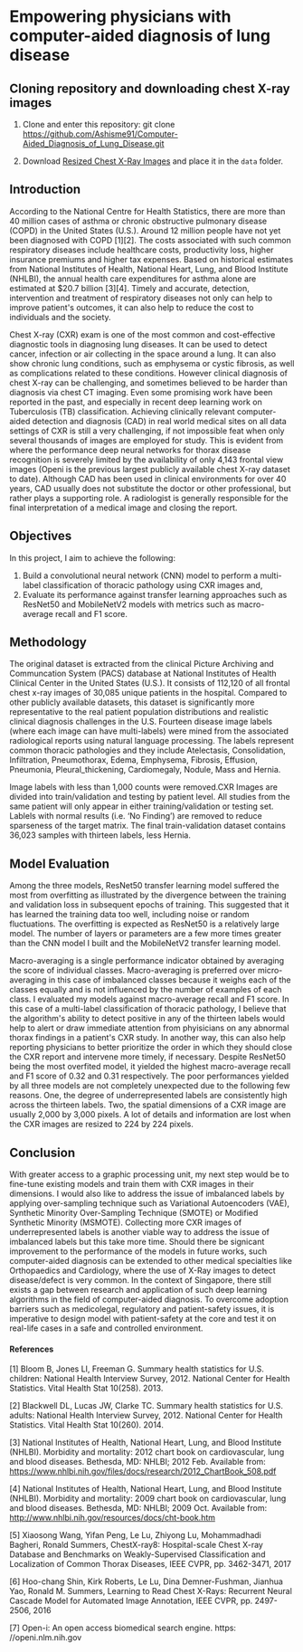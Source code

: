 # Empowering physicians with computer-aided diagnosis of lung disease

## Cloning repository and downloading chest X-ray images
 
 1. Clone and enter this repository:
         git clone https://github.com/Ashisme91/Computer-Aided_Diagnosis_of_Lung_Disease.git   
         
 2. Download [Resized Chest X-Ray Images](https://www.kaggle.com/khanfashee/nih-chest-x-ray-14-224x224-resized?select=images-224) and place it in the `data` folder.


## Introduction 

According to the National Centre for Health Statistics, there are more than 40 million cases of asthma or chronic obstructive pulmonary disease (COPD) in the United States (U.S.). Around 12 million people have not yet been diagnosed with COPD [1][2]. The costs associated with such common respiratory diseases include healthcare costs, productivity loss, higher insurance premiums and higher tax expenses. Based on historical estimates from National Institutes of Health, National Heart, Lung, and Blood Institute (NHLBI), the annual health care expenditures for asthma alone are estimated at $20.7 billion [3][4]. Timely and accurate, detection, intervention and treatment of respiratory diseases not only can help to improve patient's outcomes, it can also help to reduce the cost to individuals and the society. 

Chest X-ray (CXR) exam is one of the most common and cost-effective diagnostic tools in diagnosing lung diseases. It can be used to detect cancer, infection or air collecting in the space around a lung. It can also show chronic lung conditions, such as emphysema or cystic fibrosis, as well as complications related to these conditions. However clinical diagnosis of chest X-ray can be challenging, and sometimes believed to be harder than diagnosis via chest CT imaging. Even some promising work have been reported in the past, and especially in recent deep learning work on Tuberculosis (TB) classification. Achieving clinically relevant computer-aided detection and diagnosis (CAD) in real world medical sites on all data settings of CXR is still a very challenging, if not impossible feat when only several thousands of images are employed for study. This is evident from  where the performance deep neural networks for thorax disease recognition is severely limited by the availability of only 4,143 frontal view images (Openi is the previous largest publicly available chest X-ray dataset to date). Although CAD has been used in clinical environments for over 40 years, CAD usually does not substitute the doctor or other professional, but rather plays a supporting role. A radiologist is generally responsible for the final interpretation of a medical image and closing the report.

## Objectives

In this project, I aim to achieve the following:

1. Build a convolutional neural network (CNN) model to perform a multi-label classification of thoracic pathology using CXR images and,
2. Evaluate its performance against transfer learning approaches such as ResNet50 and MobileNetV2 models with metrics such as macro-average recall and F1 score.


## Methodology

The original dataset is extracted from the clinical Picture Archiving and Communcation System (PACS) database at National Institutes of Health Clinical Center in the United States (U.S.). It consists of 112,120 of all frontal chest x-ray images of 30,085 unique patients in the hospital. Compared to other publicly available datasets, this dataset is significantly more representative to the real patient population distributions and realistic clinical diagnosis challenges in the U.S. Fourteen disease image labels (where each image can have multi-labels) were mined from the associated radiological reports using natural language processing. The labels represent common thoracic pathologies and they include Atelectasis, Consolidation, Infiltration, Pneumothorax, Edema, Emphysema, Fibrosis, Effusion, Pneumonia, Pleural_thickening, Cardiomegaly, Nodule, Mass and Hernia. 

Image labels with less than 1,000 counts were removed.CXR Images are divided into train/validation and testing by patient level. All studies from the same patient will only appear in either training/validation or testing set. Lablels with normal results (i.e. ‘No Finding’) are removed to reduce sparseness of the target matrix. The final train-validation dataset contains 36,023 samples with thirteen labels, less Hernia.

## Model Evaluation

Among the three models, ResNet50 transfer learning model suffered the most from overfitting as illustrated by the divergence between the training and validation loss in subsequent epochs of training. This suggested that it has learned the training data too well, including noise or random fluctuations. The overfitting is expected as ResNet50 is a relatively large model. The number of layers or parameters are a few more times greater than the CNN model I built and the MobileNetV2 transfer learning model. 

Macro-averaging is a single performance indicator obtained by averaging the score of individual classes. Macro-averaging is preferred over micro-averaging in this case of imbalanced classes because it weighs each of the classes equally and is not influenced by the number of examples of each class. I evaluated my models against macro-average recall and F1 score. In this case of a multi-label classification of thoracic pathology, I believe that the algorithm's ability to detect positive in any of the thirteen labels would help to alert or draw immediate attention from phyisicians on any abnormal thorax findings in a patient's CXR study. In another way, this can also help reporting physicians to better prioritize the order in which they should close the CXR report and intervene more timely, if necessary. Despite ResNet50 being the most overfited model, it yielded the highest macro-average recall and F1 score of 0.32 and 0.31 respectively. The poor performances yielded by all three models are not completely unexpected due to the following few reasons. One, the degree of underrepresented labels are consistently high across the thirteen labels. Two, the spatial dimensions of a CXR image are usually 2,000 by 3,000 pixels. A lot of details and information are lost when the CXR images are resized to 224 by 224 pixels.

## Conclusion 

With greater access to a graphic processing unit, my next step would be to fine-tune existing models and train them with CXR images in their dimensions. I would also like to address the issue of imbalanced labels by applying over-sampling technique such as Variational Autoencoders (VAE), Synthetic Minority Over-Sampling Technique (SMOTE) or Modified Synthetic Minority (MSMOTE). Collecting more CXR images of underrepresented labels is another viable way to address the issue of imbalanced labels but this take more time. Should there be signicant improvement to the performance of the models in future works, such computer-aided diagnosis can be extended to other medical specialties like Orthopaedics and Cardiology, where the use of X-Ray images to detect disease/defect is very common. In the context of Singapore, there still exists a gap between research and application of such deep learning algorithms in the field of computer-aided diagnosis. To overcome adoption barriers such as medicolegal, regulatory and patient-safety issues, it is imperative to design model with patient-safety at the core and test it on real-life cases in a safe and controlled environment.

#### References

[1] Bloom B, Jones LI, Freeman G. Summary health statistics for U.S. children: National Health Interview Survey, 2012. National Center for Health Statistics. Vital Health Stat 10(258). 2013.

[2] Blackwell DL, Lucas JW, Clarke TC. Summary health statistics for U.S. adults: National Health Interview Survey, 2012. National Center for Health Statistics. Vital Health Stat 10(260). 2014.

[3] National Institutes of Health, National Heart, Lung, and Blood Institute (NHLBI). Morbidity and mortality: 2012 chart book on cardiovascular, lung and blood diseases. Bethesda, MD: NHLBI; 2012 Feb. Available from: https://www.nhlbi.nih.gov/files/docs/research/2012_ChartBook_508.pdf

[4] National Institutes of Health, National Heart, Lung, and Blood Institute (NHLBI). Morbidity and mortality: 2009 chart book on cardiovascular, lung and blood diseases. Bethesda, MD: NHLBI; 2009 Oct. Available from: http://www.nhlbi.nih.gov/resources/docs/cht-book.htm

[5] Xiaosong Wang, Yifan Peng, Le Lu, Zhiyong Lu, Mohammadhadi Bagheri, Ronald Summers, ChestX-ray8: Hospital-scale Chest X-ray Database and Benchmarks on Weakly-Supervised Classification and Localization of Common Thorax Diseases, IEEE CVPR, pp. 3462-3471, 2017

[6] Hoo-chang Shin, Kirk Roberts, Le Lu, Dina Demner-Fushman, Jianhua Yao, Ronald M. Summers, Learning to Read Chest X-Rays: Recurrent Neural Cascade Model for Automated Image Annotation, IEEE CVPR, pp. 2497-2506, 2016

[7] Open-i: An open access biomedical search engine. https: //openi.nlm.nih.gov
